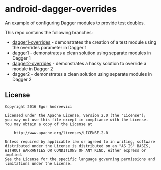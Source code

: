 # android-dagger-overrides

An example of configuring Dagger modules to provide test doubles.

This repo contains the following branches:

- [dagger1-overrides](https://github.com/Egorand/android-dagger-overrides/tree/dagger1-overrides) - 
   demonstrates the creation of a test module using the overrides parameter in Dagger 1
- [dagger1](https://github.com/Egorand/android-dagger-overrides/tree/dagger1) - 
   demonstrates a clean solution using separate modules in Dagger 1
- [dagger2-overrides](https://github.com/Egorand/android-dagger-overrides/tree/dagger2-overrides) - 
   demonstrates a hacky solution to override a module in Dagger 2
- dagger2 - demonstrates a clean solution using separate modules in Dagger 2

License
-------

    Copyright 2016 Egor Andreevici

    Licensed under the Apache License, Version 2.0 (the "License");
    you may not use this file except in compliance with the License.
    You may obtain a copy of the License at

        http://www.apache.org/licenses/LICENSE-2.0

    Unless required by applicable law or agreed to in writing, software
    distributed under the License is distributed on an "AS IS" BASIS,
    WITHOUT WARRANTIES OR CONDITIONS OF ANY KIND, either express or implied.
    See the License for the specific language governing permissions and
    limitations under the License.
